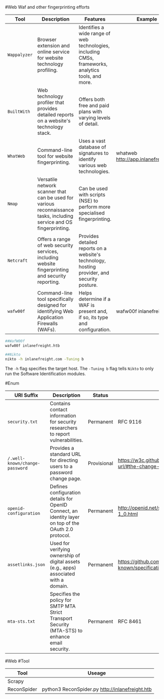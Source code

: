 #Web 
Waf and other fingerprinting efforts

| Tool         | Description                                                                                                           | Features                                                                                            | Example                              |
| ------------ | --------------------------------------------------------------------------------------------------------------------- | --------------------------------------------------------------------------------------------------- | ------------------------------------ |
| `Wappalyzer` | Browser extension and online service for website technology profiling.                                                | Identifies a wide range of web technologies, including CMSs, frameworks, analytics tools, and more. |                                      |
| `BuiltWith`  | Web technology profiler that provides detailed reports on a website's technology stack.                               | Offers both free and paid plans with varying levels of detail.                                      |                                      |
| `WhatWeb`    | Command-line tool for website fingerprinting.                                                                         | Uses a vast database of signatures to identify various web technologies.                            | whatweb http://app.inlanefreight.htb |
| `Nmap`       | Versatile network scanner that can be used for various reconnaissance tasks, including service and OS fingerprinting. | Can be used with scripts (NSE) to perform more specialised fingerprinting.                          |                                      |
| `Netcraft`   | Offers a range of web security services, including website fingerprinting and security reporting.                     | Provides detailed reports on a website's technology, hosting provider, and security posture.        |                                      |
| `wafw00f`    | Command-line tool specifically designed for identifying Web Application Firewalls (WAFs).                             | Helps determine if a WAF is present and, if so, its type and configuration.                         | wafw00f inlanefreight.htb            |

```bash
##WafW00f
wafw00f inlanefreight.htb

##Nikto
nikto -h inlanefreight.com -Tuning b
```
The `-h` flag specifies the target host. The `-Tuning b` flag tells `Nikto` to only run the Software Identification modules.

#Enum 

| URI Suffix                     | Description                                                                                           | Status      | Reference                                                                               |
| ------------------------------ | ----------------------------------------------------------------------------------------------------- | ----------- | --------------------------------------------------------------------------------------- |
| `security.txt`                 | Contains contact information for security researchers to report vulnerabilities.                      | Permanent   | RFC 9116                                                                                |
| `/.well-known/change-password` | Provides a standard URL for directing users to a password change page.                                | Provisional | https://w3c.github.io/webappsec-change-password-url/#the-change-password-well-known-uri |
| `openid-configuration`         | Defines configuration details for OpenID Connect, an identity layer on top of the OAuth 2.0 protocol. | Permanent   | http://openid.net/specs/openid-connect-discovery-1_0.html                               |
| `assetlinks.json`              | Used for verifying ownership of digital assets (e.g., apps) associated with a domain.                 | Permanent   | https://github.com/google/digitalassetlinks/blob/master/well-known/specification.md     |
| `mta-sts.txt`                  | Specifies the policy for SMTP MTA Strict Transport Security (MTA-STS) to enhance email security.      | Permanent   | RFC 8461                                                                                |

#Web #Tool 

| Tool        | Useage                                          |
| ----------- | ----------------------------------------------- |
| Scrapy      |                                                 |
| ReconSpider | python3 ReconSpider.py http://inlanefreight.htb |
